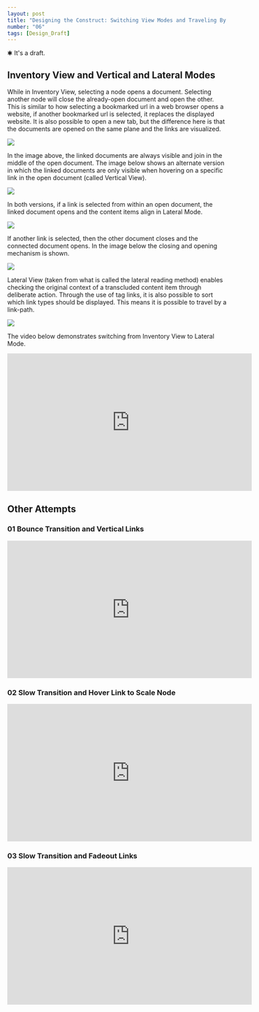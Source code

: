 ```yaml
---
layout: post
title: "Designing the Construct: Switching View Modes and Traveling By Links"
number: "06"
tags: [Design_Draft]
---
```


&#10033; It's a draft.

## Inventory View and Vertical and Lateral Modes

While in Inventory View, selecting a node opens a document. Selecting another node will close the already-open document and open the other. This is similar to how selecting a bookmarked url in a web browser opens a website, if another bookmarked url is selected, it replaces the displayed website. It is also possible to open a new tab, but the difference here is that the documents are opened on the same plane and the links are visualized.

![](assets/bp_select_expand.png)

In the image above, the linked documents are always visible and join in the middle of the open document. The image below shows an alternate version in which the linked documents are only visible when hovering on a specific link in the open document (called Vertical View).

![](assets/bp_inventory_vertical_lateral.png)

In both versions, if a link is selected from within an open document, the linked document opens and the content items align in Lateral Mode.

![](assets/bp_inventory_to_lateral.png)

If another link is selected, then the other document closes and the connected document opens. In the image below the closing and opening mechanism is shown.

![](assets/bp_vertical_to_lateral.png)

Lateral View (taken from what is called the lateral reading method) enables checking the original context of a transcluded content item through deliberate action. Through the use of tag links, it is also possible to sort which link types should be displayed. This means it is possible to travel by a link-path.

![](assets/bp_travel_by_links.png)

The video below demonstrates switching from Inventory View to Lateral Mode.

<iframe width="560" height="315" src="https://www.youtube.com/embed/GLRhaRRR_cM" frameborder="0" allow="accelerometer; autoplay; clipboard-write; encrypted-media; gyroscope; picture-in-picture" allowfullscreen></iframe>

## Other Attempts

### 01 Bounce Transition and Vertical Links

<iframe width="560" height="315" src="https://www.youtube.com/embed/mS90u173WOY?controls=0" title="YouTube video player" frameborder="0" allow="accelerometer; autoplay; clipboard-write; encrypted-media; gyroscope; picture-in-picture" allowfullscreen></iframe>

### 02 Slow Transition and Hover Link to Scale Node

<iframe width="560" height="315" src="https://www.youtube.com/embed/-fDsP9OiBDU?controls=0" title="YouTube video player" frameborder="0" allow="accelerometer; autoplay; clipboard-write; encrypted-media; gyroscope; picture-in-picture" allowfullscreen></iframe>

### 03 Slow Transition and Fadeout Links

<iframe width="560" height="315" src="https://www.youtube.com/embed/5ClUV5wzWxc?controls=0" title="YouTube video player" frameborder="0" allow="accelerometer; autoplay; clipboard-write; encrypted-media; gyroscope; picture-in-picture" allowfullscreen></iframe>
